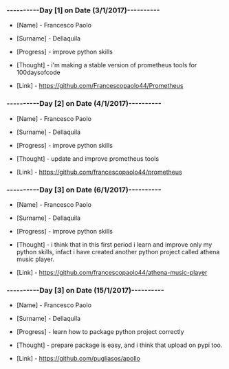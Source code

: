 ### ----------Day [1] on Date (3/1/2017)----------

* [Name] - Francesco Paolo

* [Surname] - Dellaquila

* [Progress] - improve python skills

* [Thought] - i'm making a stable version of prometheus tools for 100daysofcode 

* [Link] - https://github.com/Francescopaolo44/Prometheus


### ----------Day [2] on Date (4/1/2017)----------

* [Name] - Francesco Paolo

* [Surname] - Dellaquila

* [Progress] -  improve python skills

* [Thought] -  update and improve prometheus tools

* [Link] -  https://github.com/francescopaolo44/prometheus


### ----------Day [3] on Date (6/1/2017)----------

* [Name] - Francesco Paolo

* [Surname] - Dellaquila

* [Progress] -  improve python skills

* [Thought] -  i think that in this first period i learn and improve only my python skills, infact i have created another python project called athena music player.

* [Link] -  https://github.com/francescopaolo44/athena-music-player


### ----------Day [3] on Date (15/1/2017)----------

* [Name] - Francesco Paolo

* [Surname] - Dellaquila

* [Progress] -  learn how to package python project correctly

* [Thought] -  prepare package is easy, and i think that upload on pypi too.

* [Link] -  https://github.com/pugliasos/apollo


